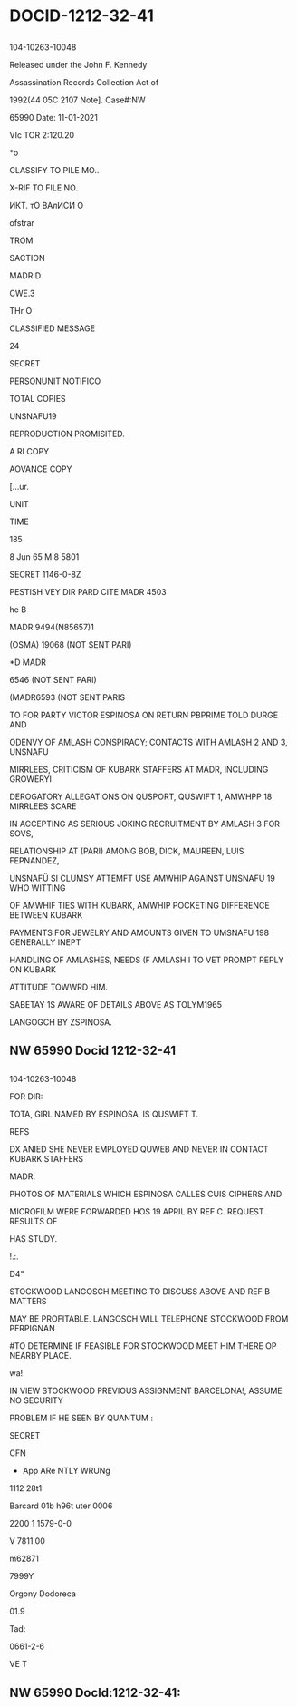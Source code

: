 # DOCID-1212-32-41

##
104-10263-10048

Released under the John F. Kennedy

Assassination Records Collection Act of

1992(44 05C 2107 Note]. Case#:NW

65990 Date: 11-01-2021

VIc TOR 2:120.20

*o

CLASSIFY TO PILE MO..

X-RIF TO FILE NO.

ИКТ. тО ВАлИСИ О

ofstrar

TROM

SACTION

MADRID

СWE.3

THr O

CLASSIFIED MESSAGE

24

SECRET

PERSONUNIT NOTIFICO

TOTAL COPIES

UNSNAFU19

REPRODUCTION PROMISITED.

A RI COPY

AOVANCE COPY

[...ur.

UNIT

TIME

185

8 Jun 65 M 8 5801

SECRET 1146-0-8Z

PESTISH VEY DIR PARD CITE MADR 4503

he B

MADR 9494(N85657)1

(OSMA) 19068 (NOT SENT PARI)

*D MADR

6546 (NOT SENT PARI)

(MADR6593 (NOT SENT PARIS

TO FOR PARTY VICTOR ESPINOSA ON RETURN PBPRIME TOLD DURGE AND

ODENVY OF AMLASH CONSPIRACY; CONTACTS WITH AMLASH 2 AND 3, UNSNAFU

MIRRLEES, CRITICISM OF KUBARK STAFFERS AT MADR, INCLUDING GROWERYI

DEROGATORY ALLEGATIONS ON QUSPORT, QUSWIFT 1, AMWHPP 18 MIRRLEES SCARE

IN ACCEPTING AS SERIOUS JOKING RECRUITMENT BY AMLASH 3 FOR SOVS,

RELATIONSHIP AT (PARI) AMONG BOB, DICK, MAUREEN, LUIS FEPNANDEZ,

UNSNAFÜ SI CLUMSY ATTEMFT USE AMWHIP AGAINST UNSNAFU 19 WHO WITTING

OF AMWHIF TIES WITH KUBARK, AMWHIP POCKETING DIFFERENCE BETWEEN KUBARK

PAYMENTS FOR JEWELRY AND AMOUNTS GIVEN TO UMSNAFU 198 GENERALLY INEPT

HANDLING OF AMLASHES, NEEDS (F AMLASH I TO VET PROMPT REPLY ON KUBARK

ATTITUDE TOWWRD HIM.

SABETAY 1S AWARE OF DETAILS ABOVE AS TOLYM1965

LANGOGCH BY ZSPINOSA.

NW 65990 Docid 1212-32-41
---

##
104-10263-10048

FOR DIR:

TOTA, GIRL NAMED BY ESPINOSA, IS QUSWIFT T.

REFS

DX ANIED SHE NEVER EMPLOYED QUWEB AND NEVER IN CONTACT KUBARK STAFFERS

MADR.

PHOTOS OF MATERIALS WHICH ESPINOSA CALLES CUIS CIPHERS AND

MICROFILM WERE FORWARDED HOS 19 APRIL BY REF C. REQUEST RESULTS OF

HAS STUDY.

!.:.

D4"

STOCKWOOD LANGOSCH MEETING TO DISCUSS ABOVE AND REF B MATTERS

MAY BE PROFITABLE. LANGOSCH WILL TELEPHONE STOCKWOOD FROM PERPIGNAN

#TO DETERMINE IF FEASIBLE FOR STOCKWOOD MEET HIM THERE OP NEARBY PLACE.

wa!

IN VIEW STOCKWOOD PREVIOUS ASSIGNMENT BARCELONA!, ASSUME NO SECURITY

PROBLEM IF HE SEEN BY QUANTUM :

SECRET

CFN

* App ARe NTLY WRUNg

1112 28t1:

Barcard 01b h96t uter 0006

2200 1 1579-0-0

V 7811.00

m62871

7999Y

Orgony Dodoreca

01.9

Tad:

0661-2-6

VE T

NW 65990 Docld:1212-32-41:
---

